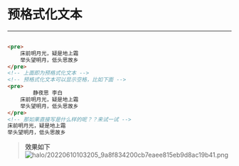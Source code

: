 # 预格式化文本

---

```html

<pre>
    床前明月光，疑是地上霜
    举头望明月，低头思故乡
</pre>
<!-- 上面即为预格式化文本 -->
<!-- 预格式化文本可以显示空格，比如下面 -->
<pre>
        静夜思 李白
    床前明月光，疑是地上霜
    举头望明月，低头思故乡
</pre>
<!-- 那如果直接写是什么样的呢？？来试一试 -->
床前明月光，疑是地上霜
举头望明月，低头思故乡

```
> **效果如下**
> ![halo/20220610103205_9a8f834200cb7eaee815eb9d8ac19b41.png](https://halo-1257218791.cos.ap-beijing.myqcloud.com/halo/20220610103205_9a8f834200cb7eaee815eb9d8ac19b41.png)



